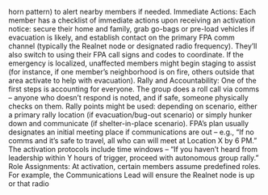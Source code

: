 horn pattern) to alert nearby members if needed. Immediate Actions: Each member has a checklist of immediate actions upon receiving an activation notice: secure their home and family, grab go-bags or pre-load vehicles if evacuation is likely, and establish contact on the primary FPA comm channel (typically the Realnet node or designated radio frequency). They’ll also switch to using their FPA call signs and codes to coordinate. If the emergency is localized, unaffected members might begin staging to assist (for instance, if one member’s neighborhood is on fire, others outside that area activate to help with evacuation). Rally and Accountability: One of the first steps is accounting for everyone. The group does a roll call via comms – anyone who doesn’t respond is noted, and if safe, someone physically checks on them. Rally points might be used: depending on scenario, either a primary rally location (if evacuation/bug-out scenario) or simply hunker down and communicate (if shelter-in-place scenario). FPA’s plan usually designates an initial meeting place if communications are out – e.g., “If no comms and it’s safe to travel, all who can will meet at Location X by 6 PM.” The activation protocols include time windows – “If you haven’t heard from leadership within Y hours of trigger, proceed with autonomous group rally.” Role Assignments: At activation, certain members assume predefined roles. For example, the Communications Lead will ensure the Realnet node is up or that radio